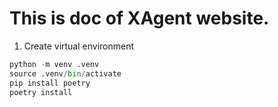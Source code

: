 # This is doc of XAgent website.

1. Create virtual environment
```python
python -m venv .venv
source .venv/bin/activate
pip install poetry
poetry install
```